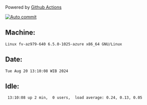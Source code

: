 Powered by [Github Actions](https://github.com/features/actions)

[![Auto commit](https://github.com/hiage/workstation/workflows/Auto%20commit/badge.svg)](https://github.com/hiage/workstation/actions?query=workflow%3A%22Auto+commit%22)

## Machine:
```
Linux fv-az979-640 6.5.0-1025-azure x86_64 GNU/Linux
```
## Date:
```
Tue Aug 20 13:10:08 WIB 2024
```
## Idle:
```
 13:10:08 up 2 min,  0 users,  load average: 0.24, 0.13, 0.05
```

